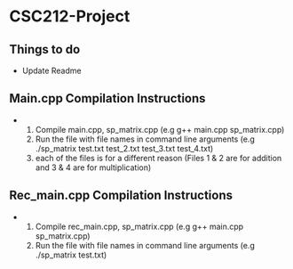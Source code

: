 # CSC212-Project
## Things to do
- Update Readme
## Main.cpp Compilation Instructions
- 1. Compile main.cpp, sp_matrix.cpp (e.g g++ main.cpp sp_matrix.cpp)
  2. Run the file with file names in command line arguments (e.g ./sp_matrix test.txt test_2.txt test_3.txt test_4.txt)
  3. each of the files is for a different reason (Files 1 & 2 are for addition and 3 & 4 are for multiplication)
## Rec_main.cpp Compilation Instructions
- 1. Compile rec_main.cpp, sp_matrix.cpp (e.g g++ main.cpp sp_matrix.cpp)
  2. Run the file with file names in command line arguments (e.g ./sp_matrix test.txt)
